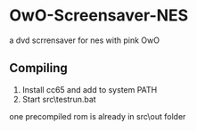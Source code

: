 # OwO-Screensaver-NES
a dvd scrrensaver for nes with pink OwO
## Compiling
1. Install cc65 and add to system PATH
2. Start src\testrun.bat

one precompiled rom is already in src\out folder
